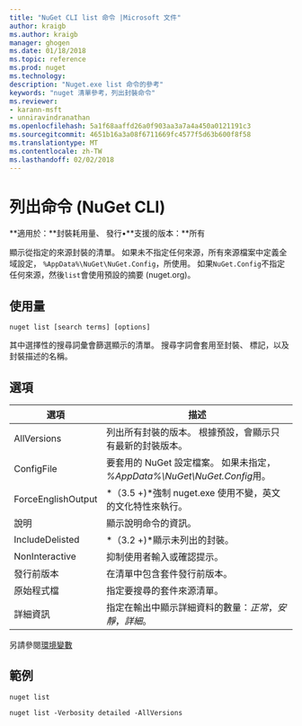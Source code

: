 ```yaml
---
title: "NuGet CLI list 命令 |Microsoft 文件"
author: kraigb
ms.author: kraigb
manager: ghogen
ms.date: 01/18/2018
ms.topic: reference
ms.prod: nuget
ms.technology: 
description: "Nuget.exe list 命令的參考"
keywords: "nuget 清單參考，列出封裝命令"
ms.reviewer:
- karann-msft
- unniravindranathan
ms.openlocfilehash: 5a1f68aaffd26a0f903aa3a7a4a450a0121191c3
ms.sourcegitcommit: 4651b16a3a08f6711669fc4577f5d63b600f8f58
ms.translationtype: MT
ms.contentlocale: zh-TW
ms.lasthandoff: 02/02/2018
---
```

# <a name="list-command-nuget-cli"></a>列出命令 (NuGet CLI)

**適用於：**封裝耗用量、 發行&bullet;**支援的版本：**所有

顯示從指定的來源封裝的清單。 如果未不指定任何來源，所有來源檔案中定義全域設定， `%AppData%\NuGet\NuGet.Config`，所使用。 如果`NuGet.Config`不指定任何來源，然後`list`會使用預設的摘要 (nuget.org)。

## <a name="usage"></a>使用量

```cli
nuget list [search terms] [options]
```

其中選擇性的搜尋詞彙會篩選顯示的清單。 搜尋字詞會套用至封裝、 標記，以及封裝描述的名稱。

## <a name="options"></a>選項

| 選項 | 描述 |
| --- | --- |
| AllVersions | 列出所有封裝的版本。 根據預設，會顯示只有最新的封裝版本。 |
| ConfigFile | 要套用的 NuGet 設定檔案。 如果未指定， *%AppData%\NuGet\NuGet.Config*用。 |
| ForceEnglishOutput | *（3.5 +)*強制 nuget.exe 使用不變，英文的文化特性來執行。 |
| 說明 | 顯示說明命令的資訊。 |
| IncludeDelisted | *（3.2 +)*顯示未列出的封裝。 |
| NonInteractive | 抑制使用者輸入或確認提示。 |
| 發行前版本 | 在清單中包含套件發行前版本。 |
| 原始程式檔 | 指定要搜尋的套件來源清單。 |
| 詳細資訊 | 指定在輸出中顯示詳細資料的數量：*正常*，*安靜*，*詳細*。 |

另請參閱[環境變數](cli-ref-environment-variables.md)

## <a name="examples"></a>範例

```cli
nuget list

nuget list -Verbosity detailed -AllVersions
```
